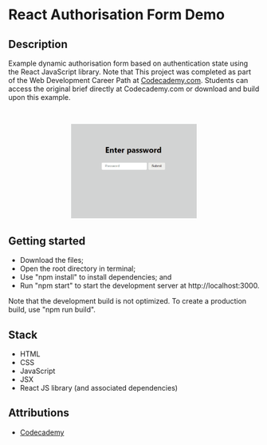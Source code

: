 # React Authorisation Form Demo

## Description
Example dynamic authorisation form based on authentication state using the React JavaScript library. Note that This project was completed as part of the Web Development Career Path at [Codecademy.com](https://www.codecademy.com/catalog). Students can access the original brief directly at Codecademy.com or download and build upon this example.

<br />
<p align="center">
  <img src="https://github.com/chrisandrew-dev/react-authorisation-form-demo/blob/main/demo.gif" width="50%" />
</p>

## Getting started
 * Download the files; 
 * Open the root directory in terminal;
 * Use "npm install" to install dependencies; and
 * Run "npm start" to start the development server at http://localhost:3000.

Note that the development build is not optimized. To create a production build, use "npm run build".

## Stack
* HTML
* CSS
* JavaScript
* JSX
* React JS library (and associated dependencies)

## Attributions
* [Codecademy](https://www.codecademy.com)